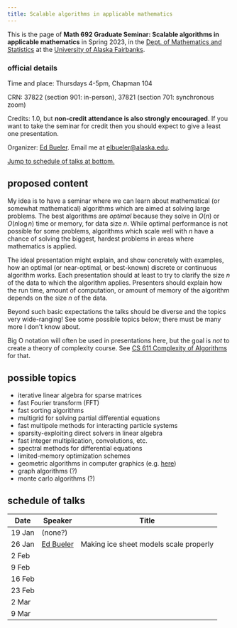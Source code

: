 ```yaml
---
title: Scalable algorithms in applicable mathematics
---
```


This is the page of **Math 692 Graduate Seminar: Scalable algorithms in applicable mathematics** in Spring 2023, in the [Dept. of Mathematics and Statistics](http://www.uaf.edu/dms/) at the [University of Alaska Fairbanks](http://www.uaf.edu/).

### official details

Time and place: Thursdays 4-5pm, Chapman 104

CRN: 37822 (section 901: in-person), 37821 (section 701: synchronous zoom)

Credits: 1.0, but **non-credit attendance is also strongly encouraged**.  If you want to take the seminar for credit then you should expect to give a least one presentation.

Organizer: [Ed Bueler](http://bueler.github.io/).  Email me at [elbueler@alaska.edu](mailto:elbueler@alaska.edu).

[Jump to schedule of talks at bottom.](#schedule)

## proposed content

My idea is to have a seminar where we can learn about mathematical (or somewhat mathematical) algorithms which are aimed at solving large problems.  The best algorithms are *optimal* because they solve in $O(n)$ or $O(n\log n)$ time or memory, for data size $n$.  While optimal performance is not possible for some problems, algorithms which scale well with $n$ have a chance of solving the biggest, hardest problems in areas where mathematics is applied.

The ideal presentation might explain, and show concretely with examples, how an optimal (or near-optimal, or best-known) discrete or continuous algorithm works.  Each presentation should at least to try to clarify the size $n$ of the data to which the algorithm applies.  Presenters should explain how the run time, amount of computation, or amount of memory of the algorithm depends on the size $n$ of the data.

Beyond such basic expectations the talks should be diverse and the topics very wide-ranging!  See some possible topics below; there must be many more I don't know about.

Big O notation will often be used in presentations here, but the goal is *not* to create a theory of complexity course.  See [CS 611 Complexity of Algorithms](https://catalog.uaf.edu/courses/cs/) for that.

## possible topics

  * iterative linear algebra for sparse matrices
  * fast Fourier transform (FFT)
  * fast sorting algorithms
  * multigrid for solving partial differential equations
  * fast multipole methods for interacting particle systems
  * sparsity-exploiting direct solvers in linear algebra
  * fast integer multiplication, convolutions, etc.
  * spectral methods for differential equations
  * limited-memory optimization schemes
  * geometric algorithms in computer graphics (e.g. [here](https://www.cs.princeton.edu/courses/archive/fall04/cos226/lectures/geometry.4up.pdf))
  * graph algorithms (?)
  * monte carlo algorithms (?)

## <a id="schedule"></a> schedule of talks

| Date   | Speaker         | Title  |
|--------|-----------------|--------|
| 19 Jan | (none?)         |        |
| 26 Jan | [Ed Bueler](https://bueler.github.io/) | Making ice sheet models scale properly |
| 2 Feb  |                 |        |
| 9 Feb  |                 |        |
| 16 Feb |                 |        |
| 23 Feb |                 |        |
| 2 Mar  |                 |        |
| 9 Mar  |                 |        |
